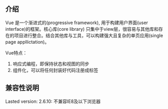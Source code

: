 
## 介绍
Vue 是一个渐进式的(progressive framework), 用于构建用户界面(user interface)的框架。核心库(core library) 只集中于view层，很容易与其他库和存在的项目进行整合。结合其他库与工具，可以构建强大且复杂的单页应用(single page appllictation)。

Vue特点：
1. 响应式编程，即保持状态和视图的同步
2. 组件化，可以将任何封装好代码注册成标签

## 兼容性说明
Lasted version: 2.6.10: 不兼容IE8及以下浏览器